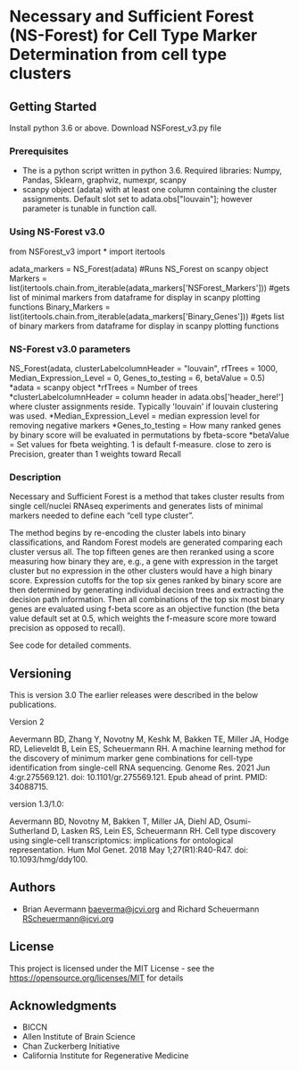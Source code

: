 # Necessary and Sufficient Forest (NS-Forest) for Cell Type Marker Determination from cell type clusters

## Getting Started

Install python 3.6 or above. Download NSForest_v3.py file


### Prerequisites

* The  is a python script written in python 3.6. Required libraries: Numpy, Pandas, Sklearn, graphviz, numexpr, scanpy
* scanpy object (adata) with at least one column containing the cluster assignments. Default slot set to adata.obs["louvain"]; however parameter is tunable in function call.

### Using NS-Forest v3.0

from NSForest_v3 import *
import itertools

adata_markers = NS_Forest(adata) #Runs NS_Forest on scanpy object
Markers = list(itertools.chain.from_iterable(adata_markers['NSForest_Markers'])) #gets list of minimal markers from dataframe for display in scanpy plotting functions
Binary_Markers = list(itertools.chain.from_iterable(adata_markers['Binary_Genes'])) #gets list of binary markers from dataframe for display in scanpy plotting functions

### NS-Forest v3.0 parameters

NS_Forest(adata, clusterLabelcolumnHeader = "louvain", rfTrees = 1000, Median_Expression_Level = 0, Genes_to_testing = 6, betaValue = 0.5)
    *adata = scanpy object
    *rfTrees = Number of trees
    *clusterLabelcolumnHeader = column header in adata.obs['header_here!'] where cluster assignments reside. Typically 'louvain' if louvain clustering was used.
    *Median_Expression_Level = median expression level for removing negative markers
    *Genes_to_testing = How many ranked genes by binary score will be evaluated in permutations by fbeta-score 
    *betaValue = Set values for fbeta weighting. 1 is default f-measure. close to zero is Precision, greater than 1 weights toward Recall


### Description

Necessary and Sufficient Forest is a method that takes cluster results from single cell/nuclei RNAseq experiments 
and generates lists of minimal markers needed to define each “cell type cluster”. 
 
The method begins by re-encoding the cluster labels into binary classifications, and Random Forest models are generated comparing each 
cluster versus all. The top fifteen genes are then reranked using a score measuring how binary they are, e.g., a gene with expression in
the target cluster but no expression in the other clusters would have a high binary score. Expression cutoffs for the top six genes ranked
by binary score are then determined by generating individual decision trees and extracting the decision path information. Then all combinations 
of the top six most binary genes are evaluated using f-beta score as an objective function (the beta value default set at 0.5, which weights the 
f-measure score more toward precision as opposed to recall). 


See code for detailed comments. 


## Versioning

This is version 3.0 The earlier releases were described in the below publications.  

Version 2

Aevermann BD, Zhang Y, Novotny M, Keshk M, Bakken TE, Miller JA, Hodge RD, Lelieveldt B, Lein ES, Scheuermann RH. A machine learning method for the discovery of minimum marker gene combinations for cell-type identification from single-cell RNA sequencing. Genome Res. 2021 Jun 4:gr.275569.121. doi: 10.1101/gr.275569.121. Epub ahead of print. PMID: 34088715.

version 1.3/1.0:

Aevermann BD, Novotny M, Bakken T, Miller JA, Diehl AD, Osumi-Sutherland D, Lasken RS, Lein ES, Scheuermann RH.
Cell type discovery using single-cell transcriptomics: implications for ontological representation. 
Hum Mol Genet. 2018 May 1;27(R1):R40-R47. doi: 10.1093/hmg/ddy100.


## Authors

* Brian Aevermann baeverma@jcvi.org and Richard Scheuermann RScheuermann@jcvi.org


## License

This project is licensed under the MIT License - see the https://opensource.org/licenses/MIT for details

## Acknowledgments

* BICCN
* Allen Institute of Brain Science
* Chan Zuckerberg Initiative 
* California Institute for Regenerative Medicine 

